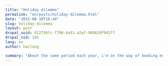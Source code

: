 ```yaml
---
title: "Holiday dilemma"
permalink: "en/posts/holiday-dilemma.html"
date: "2015-08-10T16:48"
slug: holiday-dilemma
layout: post
drupal_uuid: 822756fc-f790-4a51-a2af-968620f9d2ff
drupal_nid: 145
lang: en
author: haclong

summary: "About the same period each year, i'm on the way of booking my next holiday. Of course, all i want is to have fun holidays, not too short, of course but not expensive either... kind of finding the right balance between duration and budget. "
---
```

